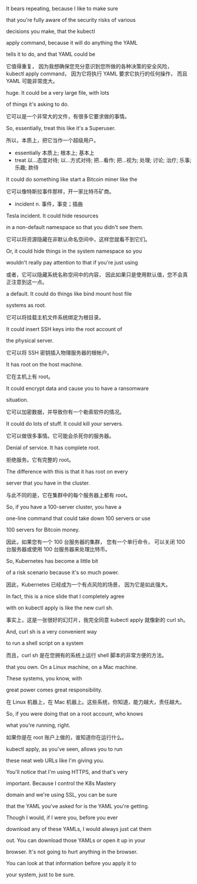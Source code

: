 It bears repeating, because I like to make sure

that you're fully aware of the security risks of various

decisions you make, that the kubectl

apply command, because it will do anything the YAML

tells it to do, and that YAML could be

它值得重复，
因为我想确保您充分意识到您所做的各种决策的安全风险，
kubectl apply command，
因为它将执行 YAML 要求它执行的任何操作，
而且 YAML 可能非常庞大。

huge. It could be a very large file, with lots

of things it's asking to do.

它可以是一个非常大的文件，有很多它要求做的事情。

So, essentially, treat this like it's a Superuser.

所以，本质上，把它当作一个超级用户。
* essentially 本质上; 根本上; 基本上
* treat 以…态度对待; 以…方式对待; 把…看作; 把…视为; 处理; 讨论; 治疗; 乐事; 乐趣; 款待

It could do something like start a Bitcoin miner like the

它可以像特斯拉事件那样，开一家比特币矿商。
* incident n. 事件，事变；插曲

Tesla incident. It could hide resources

in a non-default namespace so that you didn't see them.

它可以将资源隐藏在非默认命名空间中，这样您就看不到它们。

Or, it could hide things in the system namespace so you

wouldn't really pay attention to that if you're just using

或者，它可以隐藏系统名称空间中的内容，
因此如果只是使用默认值，您不会真正注意到这一点。

a default. It could do things like bind mount host file

systems as root.

它可以将挂载主机文件系统绑定为根目录。

It could insert SSH keys into the root account of

the physical server.

它可以将 SSH 密钥插入物理服务器的根帐户。

It has root on the host machine.

它在主机上有 root。

It could encrypt data and cause you to have a ransomware

situation.

它可以加密数据，并导致你有一个勒索软件的情况。

It could do lots of stuff. It could kill your servers.

它可以做很多事情。它可能会杀死你的服务器。

Denial of service. It has complete root.

拒绝服务。它有完整的 root。

The difference with this is that it has root on every

server that you have in the cluster.

与此不同的是，它在集群中的每个服务器上都有 root。

So, if you have a 100-server cluster, you have a

one-line command that could take down 100 servers or use

100 servers for Bitcoin money.

因此，如果您有一个 100 台服务器的集群，
您有一个单行命令，
可以关闭 100 台服务器或使用 100 台服务器来处理比特币。

So, Kubernetes has become a little bit

of a risk scenario because it's so much power.

因此，Kubernetes 已经成为一个有点风险的场景，
因为它是如此强大。

In fact, this is a nice slide that I completely agree

with on kubectl apply is like the new curl sh.

事实上，这是一张很好的幻灯片，我完全同意 kubectl apply 就像新的 curl sh。

And, curl sh is a very convenient way

to run a shell script on a system

而且，curl sh 是在您拥有的系统上运行 shell 脚本的非常方便的方法。

that you own. On a Linux machine, on a Mac machine.

These systems, you know, with

great power comes great responsibility.

在 Linux 机器上，在 Mac 机器上。这些系统，你知道，能力越大，责任越大。

So, if you were doing that on a root account, who knows

what you're running, right.

如果你是在 root 账户上做的，谁知道你在运行什么。

kubectl apply, as you've seen, allows you to run

these neat web URLs like I'm giving you.

You'll notice that I'm using HTTPS, and that's very

important. Because I control the K8s Mastery

domain and we're using SSL, you can be sure

that the YAML you've asked for is the YAML you're getting.

Though I would, if I were you, before you ever

download any of these YAMLs, I would always just cat them

out. You can download those YAMLs or open it up in your

browser. It's not going to hurt anything in the browser.

You can look at that information before you apply it to

your system, just to be sure.

